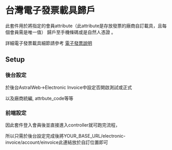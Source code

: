 # 台灣電子發票載具歸戶 

此套件用於將指定的會員attribute（此attribute是存放發票的廠商自訂載具，且每個會員需是唯一值）
歸戶至手機條碼或是自然人憑證 。

詳細電子發票載具細節請參考
[電子發票說明] 

[電子發票說明]:
    http://cloud.google.com/natural-language

## Setup

### 後台設定

於後台AstralWeb->Electronic Invoice中設定否開啟測試或正式

以及廠商統編, attrbute_code等等


### 前端設定
因此套件登入會員後並直接進入controller就可跑完流程，

所以只需於後台設定完成後將YOUR_BASE_URL/electronic-invoice/account/einvoice此連結放於自訂位置即可

